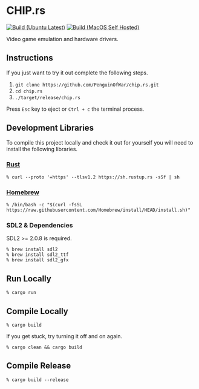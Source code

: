 # CHIP.rs

[![Build (Ubuntu Latest)](https://github.com/PenguinOfWar/chip.rs/actions/workflows/build-ubuntu-latest.yml/badge.svg)](https://github.com/PenguinOfWar/chip.rs/actions/workflows/build-ubuntu-latest.yml) [![Build (MacOS Self Hosted)](https://github.com/PenguinOfWar/chip.rs/actions/workflows/build-macos-self.yml/badge.svg)](https://github.com/PenguinOfWar/chip.rs/actions/workflows/build-macos-self.yml)

Video game emulation and hardware drivers.

## Instructions

If you just want to try it out complete the following steps.

1. `git clone https://github.com/PenguinOfWar/chip.rs.git`
2. `cd chip.rs`
3. `./target/release/chip.rs`

Press `Esc` key to eject or `Ctrl + c` the terminal process.

## Development Libraries
To compile this project locally and check it out for yourself you will need to install the following libraries.

### [Rust](https://www.rust-lang.org)

```
% curl --proto '=https' --tlsv1.2 https://sh.rustup.rs -sSf | sh
```

### [Homebrew](https://brew.sh)

```
% /bin/bash -c "$(curl -fsSL https://raw.githubusercontent.com/Homebrew/install/HEAD/install.sh)"
```

### SDL2 & Dependencies
SDL2 >= 2.0.8 is required.

```
% brew install sdl2
% brew install sdl2_ttf
% brew install sdl2_gfx
```

## Run Locally


```
% cargo run
```

## Compile Locally

```
% cargo build
```

If you get stuck, try turning it off and on again.

```
% cargo clean && cargo build
```

## Compile Release

```
% cargo build --release
```
